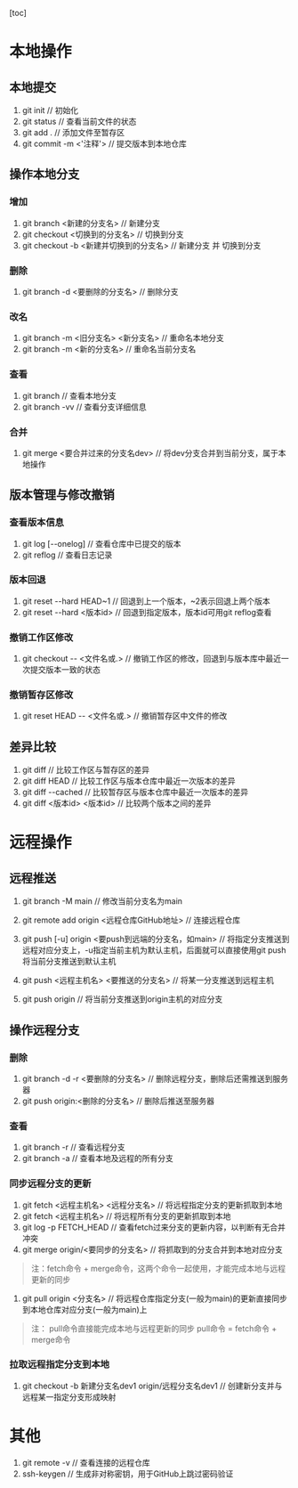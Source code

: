 [toc]
# 本地操作
## 本地提交
1. git init // 初始化
2. git status // 查看当前文件的状态
3. git add . // 添加文件至暂存区
4. git commit -m <'注释'> // 提交版本到本地仓库

## 操作本地分支
### 增加
1. git branch <新建的分支名> // 新建分支
2. git checkout <切换到的分支名> // 切换到分支
3. git checkout -b <新建并切换到的分支名>  // 新建分支 并 切换到分支
### 删除
1. git branch -d <要删除的分支名> // 删除分支
### 改名
1. git branch -m <旧分支名> <新分支名> // 重命名本地分支
2. git branch -m <新的分支名> // 重命名当前分支名
### 查看
1. git branch // 查看本地分支
2. git branch -vv // 查看分支详细信息
### 合并
1. git merge <要合并过来的分支名dev> // 将dev分支合并到当前分支，属于本地操作


## 版本管理与修改撤销
### 查看版本信息
1. git log [--onelog] // 查看仓库中已提交的版本
2. git reflog // 查看日志记录
### 版本回退
1. git reset --hard HEAD~1  // 回退到上一个版本，~2表示回退上两个版本
2. git reset --hard <版本id> // 回退到指定版本，版本id可用git reflog查看
### 撤销工作区修改
1. git checkout -- <文件名或.> // 撤销工作区的修改，回退到与版本库中最近一次提交版本一致的状态
### 撤销暂存区修改
1. git reset HEAD -- <文件名或.> // 撤销暂存区中文件的修改

## 差异比较
1. git diff // 比较工作区与暂存区的差异
2. git diff HEAD // 比较工作区与版本仓库中最近一次版本的差异
3. git diff --cached // 比较暂存区与版本仓库中最近一次版本的差异
4. git diff <版本id> <版本id> // 比较两个版本之间的差异


# 远程操作
## 远程推送
1. git branch -M main // 修改当前分支名为main
2. git remote add origin <远程仓库GitHub地址> // 连接远程仓库
3. git push [-u] origin <要push到远端的分支名，如main> // 将指定分支推送到远程对应分支上，-u指定当前主机为默认主机，后面就可以直接使用git push将当前分支推送到默认主机

4. git push <远程主机名> <要推送的分支名> // 将某一分支推送到远程主机
5. git push origin // 将当前分支推送到origin主机的对应分支

## 操作远程分支
### 删除
1. git branch -d -r <要删除的分支名> // 删除远程分支，删除后还需推送到服务器
2. git push origin:<删除的分支名> // 删除后推送至服务器
### 查看
1. git branch -r // 查看远程分支
2. git branch -a // 查看本地及远程的所有分支
### 同步远程分支的更新
1. git fetch <远程主机名> <远程分支名> // 将远程指定分支的更新抓取到本地
2. git fetch <远程主机名> // 将远程所有分支的更新抓取到本地
3. git log -p FETCH_HEAD // 查看fetch过来分支的更新内容，以判断有无合并冲突
4. git merge origin/<要同步的分支名> // 将抓取到的分支合并到本地对应分支
>注：fetch命令 + merge命令，这两个命令一起使用，才能完成本地与远程更新的同步
1. git pull origin <分支名> // 将远程仓库指定分支(一般为main)的更新直接同步到本地仓库对应分支(一般为main)上
>注：
pull命令直接能完成本地与远程更新的同步
pull命令 = fetch命令 + merge命令
### 拉取远程指定分支到本地
1. git checkout -b 新建分支名dev1 origin/远程分支名dev1 // 创建新分支并与远程某一指定分支形成映射
# 其他
1. git remote -v // 查看连接的远程仓库
2. ssh-keygen // 生成非对称密钥，用于GitHub上跳过密码验证
